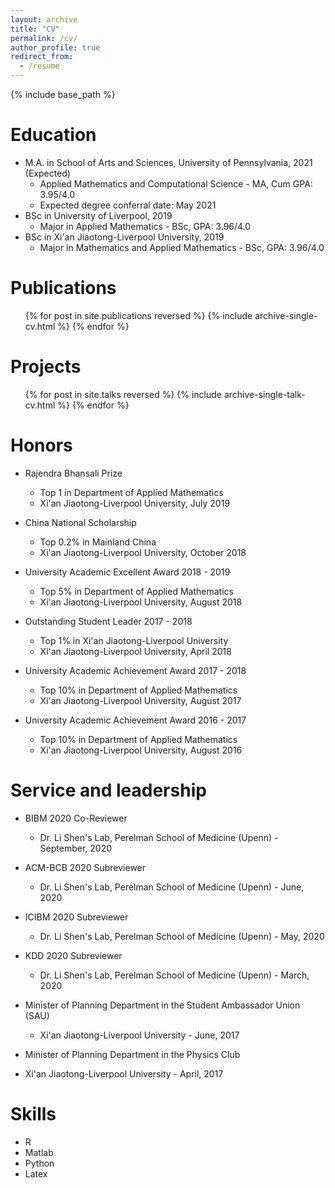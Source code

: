 ```yaml
---
layout: archive
title: "CV"
permalink: /cv/
author_profile: true
redirect_from:
  - /resume
---
```


{% include base_path %}

Education
======
* M.A. in School of Arts and Sciences, University of Pennsylvania, 2021 (Expected)
  * Applied Mathematics and Computational Science - MA, Cum GPA: 3.95/4.0
  * Expected degree conferral date: May 2021
* BSc in University of Liverpool, 2019
  * Major in Applied Mathematics - BSc, GPA: 3.96/4.0
* BSc in Xi'an Jiaotong-Liverpool University, 2019
  * Major in Mathematics and Applied Mathematics - BSc, GPA: 3.96/4.0
   

Publications
======
  <ul>{% for post in site.publications reversed %}
    {% include archive-single-cv.html %}
  {% endfor %}</ul>
  
Projects
======
  <ul>{% for post in site.talks reversed %}
    {% include archive-single-talk-cv.html %}
  {% endfor %}</ul>
  
Honors
======
* Rajendra Bhansali Prize
  * Top 1 in Department of Applied Mathematics
  * Xi'an Jiaotong-Liverpool University, July 2019

* China National Scholarship
  * Top 0.2% in Mainland China
  * Xi'an Jiaotong-Liverpool University, October 2018
  
* University Academic Excellent Award 2018 - 2019
  * Top 5% in Department of Applied Mathematics
  * Xi'an Jiaotong-Liverpool University, August 2018
  
* Outstanding Student Leader 2017 - 2018
  * Top 1% in Xi'an Jiaotong-Liverpool University
  * Xi'an Jiaotong-Liverpool University, April 2018
  
* University Academic Achievement Award 2017 - 2018
  * Top 10% in Department of Applied Mathematics
  * Xi'an Jiaotong-Liverpool University, August 2017
  
* University Academic Achievement Award 2016 - 2017
  * Top 10% in Department of Applied Mathematics
  * Xi'an Jiaotong-Liverpool University, August 2016

Service and leadership
======
* BIBM 2020 Co-Reviewer
  * Dr. Li Shen's Lab, Perelman School of Medicine (Upenn) - September, 2020
  
* ACM-BCB 2020 Subreviewer
  * Dr. Li Shen's Lab, Perelman School of Medicine (Upenn) - June, 2020
  
* ICIBM 2020 Subreviewer
  * Dr. Li Shen's Lab, Perelman School of Medicine (Upenn) - May, 2020
  
* KDD 2020 Subreviewer
  * Dr. Li Shen's Lab, Perelman School of Medicine (Upenn) - March, 2020
  
* Minister of Planning Department in the Student Ambassador Union (SAU) 
  * Xi'an Jiaotong-Liverpool University - June, 2017
  
*	Minister of Planning Department in the Physics Club  	
  * Xi'an Jiaotong-Liverpool University - April, 2017
  



Skills
======
* R
* Matlab
* Python
* Latex
